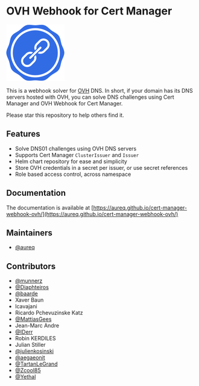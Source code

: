 # OVH Webhook for Cert Manager

![OVH Webhook for Cert Manager](assets/images/cert-manager-webhook-ovh.svg "OVH Webhook for Cert Manager")

This is a webhook solver for [OVH](http://www.ovh.com) DNS. In short, if your domain has its DNS servers hosted with OVH, you can solve DNS challenges using Cert Manager and OVH Webhook for Cert Manager.

Please star this repository to help others find it.

## Features

- Solve DNS01 challenges using OVH DNS servers
- Supports Cert Manager `ClusterIssuer` and `Issuer`
- Helm chart repository for ease and simplicity
- Store OVH credentials in a secret per issuer, or use secret references
- Role based access control, across namespace

## Documentation

The documentation is available at [https://aureq.github.io/cert-manager-webhook-ovh/](https://aureq.github.io/cert-manager-webhook-ovh/)

## Maintainers

- [@aureq](https://github.com/aureq)

## Contributors

- [@munnerz](https://github.com/munnerz)
- [@Diaphteiros](https://github.com/Diaphteiros)
- [@baarde](https://github.com/baarde)
- Xaver Baun
- lcavajani
- Ricardo Pchevuzinske Katz
- [@MattiasGees](https://github.com/MattiasGees)
- Jean-Marc Andre
- [@IDerr](https://github.com/IDerr)
- Robin KERDILES
- Julian Stiller
- [@julienkosinski](https://github.com/julienkosinski)
- [@aegaeonit](https://github.com/aegaeonit)
- [@TartanLeGrand](https://github.com/TartanLeGrand)
- [@Zcool85](https://github.com/Zcool85)
- [@Yethal](https://github.com/Yethal)
